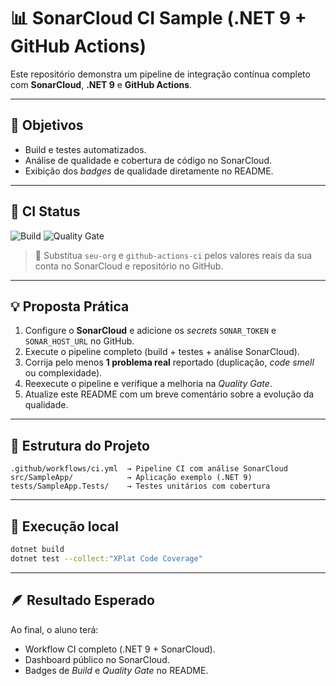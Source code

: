 # 📊 SonarCloud CI Sample (.NET 9 + GitHub Actions)

Este repositório demonstra um pipeline de integração contínua completo com **SonarCloud**, **.NET 9** e **GitHub Actions**.

---

## 🧩 Objetivos

* Build e testes automatizados.
* Análise de qualidade e cobertura de código no SonarCloud.
* Exibição dos *badges* de qualidade diretamente no README.

---

## 🚀 CI Status

![Build](https://github.com/tiagosilvabee/formacao-tdd-dotnet8-2025/actions/workflows/ci.yml/badge.svg)
![Quality Gate](https://sonarcloud.io/api/project_badges/measure?project=tiagosilvabee_formacao-tdd-dotnet8-2025&metric=alert_status)

> 🧩 Substitua `seu-org` e `github-actions-ci` pelos valores reais da sua conta no SonarCloud e repositório no GitHub.

---

## 💡 Proposta Prática

1. Configure o **SonarCloud** e adicione os *secrets* `SONAR_TOKEN` e `SONAR_HOST_URL` no GitHub.
2. Execute o pipeline completo (build + testes + análise SonarCloud).
3. Corrija pelo menos **1 problema real** reportado (duplicação, *code smell* ou complexidade).
4. Reexecute o pipeline e verifique a melhoria na *Quality Gate*.
5. Atualize este README com um breve comentário sobre a evolução da qualidade.

---

## 🧱 Estrutura do Projeto

```
.github/workflows/ci.yml  → Pipeline CI com análise SonarCloud
src/SampleApp/            → Aplicação exemplo (.NET 9)
tests/SampleApp.Tests/    → Testes unitários com cobertura
```

---

## 🧩 Execução local

```bash
dotnet build
dotnet test --collect:"XPlat Code Coverage"
```

---

## 🪶 Resultado Esperado

Ao final, o aluno terá:

* Workflow CI completo (.NET 9 + SonarCloud).
* Dashboard público no SonarCloud.
* Badges de *Build* e *Quality Gate* no README.
